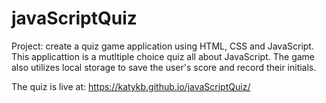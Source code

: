 # javaScriptQuiz
Project: create a quiz game application using HTML, CSS and JavaScript.
This applicattion is a mutltiple choice quiz all about JavaScript. 
The game also utilizes local storage to save the user's score and record their initials.

The quiz is live at: https://katykb.github.io/javaScriptQuiz/

